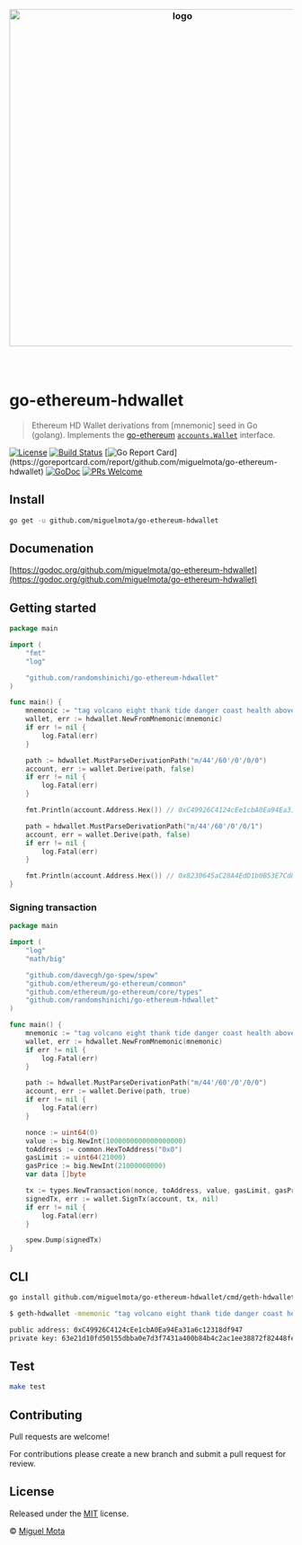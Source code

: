 <h3 align="center">
  <br />
  <img src="https://user-images.githubusercontent.com/168240/51436479-a4cf9e80-1c42-11e9-9af3-3bb827b8f2de.png" alt="logo" width="600" />
  <br />
  <br />
  <br />
</h3>

# go-ethereum-hdwallet

> Ethereum HD Wallet derivations from [mnemonic] seed in Go (golang). Implements the [go-ethereum](https://github.com/ethereum/go-ethereum) [`accounts.Wallet`](https://github.com/ethereum/go-ethereum/blob/master/accounts/accounts.go) interface.

[![License](http://img.shields.io/badge/license-MIT-blue.svg)](https://raw.githubusercontent.com/miguelmota/go-ethereum-hdwallet/master/LICENSE)
[![Build Status](https://travis-ci.org/miguelmota/go-ethereum-hdwallet.svg?branch=master)](https://travis-ci.org/miguelmota/go-ethereum-hdwallet)
[![Go Report Card](https://goreportcard.com/badge/github.com/miguelmota/go-ethereum-hdwallet?)](https://goreportcard.com/report/github.com/miguelmota/go-ethereum-hdwallet)
[![GoDoc](https://godoc.org/github.com/miguelmota/go-ethereum-hdwallet?status.svg)](https://godoc.org/github.com/miguelmota/go-ethereum-hdwallet)
[![PRs Welcome](https://img.shields.io/badge/PRs-welcome-brightgreen.svg)](#contributing)

## Install

```bash
go get -u github.com/miguelmota/go-ethereum-hdwallet
```

## Documenation

[https://godoc.org/github.com/miguelmota/go-ethereum-hdwallet](https://godoc.org/github.com/miguelmota/go-ethereum-hdwallet)

## Getting started

```go
package main

import (
	"fmt"
	"log"

	"github.com/randomshinichi/go-ethereum-hdwallet"
)

func main() {
	mnemonic := "tag volcano eight thank tide danger coast health above argue embrace heavy"
	wallet, err := hdwallet.NewFromMnemonic(mnemonic)
	if err != nil {
		log.Fatal(err)
	}

	path := hdwallet.MustParseDerivationPath("m/44'/60'/0'/0/0")
	account, err := wallet.Derive(path, false)
	if err != nil {
		log.Fatal(err)
	}

	fmt.Println(account.Address.Hex()) // 0xC49926C4124cEe1cbA0Ea94Ea31a6c12318df947

	path = hdwallet.MustParseDerivationPath("m/44'/60'/0'/0/1")
	account, err = wallet.Derive(path, false)
	if err != nil {
		log.Fatal(err)
	}

	fmt.Println(account.Address.Hex()) // 0x8230645aC28A4EdD1b0B53E7Cd8019744E9dD559
}
```

### Signing transaction

```go
package main

import (
	"log"
	"math/big"

	"github.com/davecgh/go-spew/spew"
	"github.com/ethereum/go-ethereum/common"
	"github.com/ethereum/go-ethereum/core/types"
	"github.com/randomshinichi/go-ethereum-hdwallet"
)

func main() {
	mnemonic := "tag volcano eight thank tide danger coast health above argue embrace heavy"
	wallet, err := hdwallet.NewFromMnemonic(mnemonic)
	if err != nil {
		log.Fatal(err)
	}

	path := hdwallet.MustParseDerivationPath("m/44'/60'/0'/0/0")
	account, err := wallet.Derive(path, true)
	if err != nil {
		log.Fatal(err)
	}

	nonce := uint64(0)
	value := big.NewInt(1000000000000000000)
	toAddress := common.HexToAddress("0x0")
	gasLimit := uint64(21000)
	gasPrice := big.NewInt(21000000000)
	var data []byte

	tx := types.NewTransaction(nonce, toAddress, value, gasLimit, gasPrice, data)
	signedTx, err := wallet.SignTx(account, tx, nil)
	if err != nil {
		log.Fatal(err)
	}

	spew.Dump(signedTx)
}
```

## CLI

```bash
go install github.com/miguelmota/go-ethereum-hdwallet/cmd/geth-hdwallet@latest
```

```bash
$ geth-hdwallet -mnemonic "tag volcano eight thank tide danger coast health above argue embrace heavy" -path "m/44'/60'/0'/0/0"

public address: 0xC49926C4124cEe1cbA0Ea94Ea31a6c12318df947
private key: 63e21d10fd50155dbba0e7d3f7431a400b84b4c2ac1ee38872f82448fe3ecfb9
```

## Test

```bash
make test
```

## Contributing

Pull requests are welcome!

For contributions please create a new branch and submit a pull request for review.

## License

Released under the [MIT](./LICENSE) license.

© [Miguel Mota](https://github.com/miguelmota)
